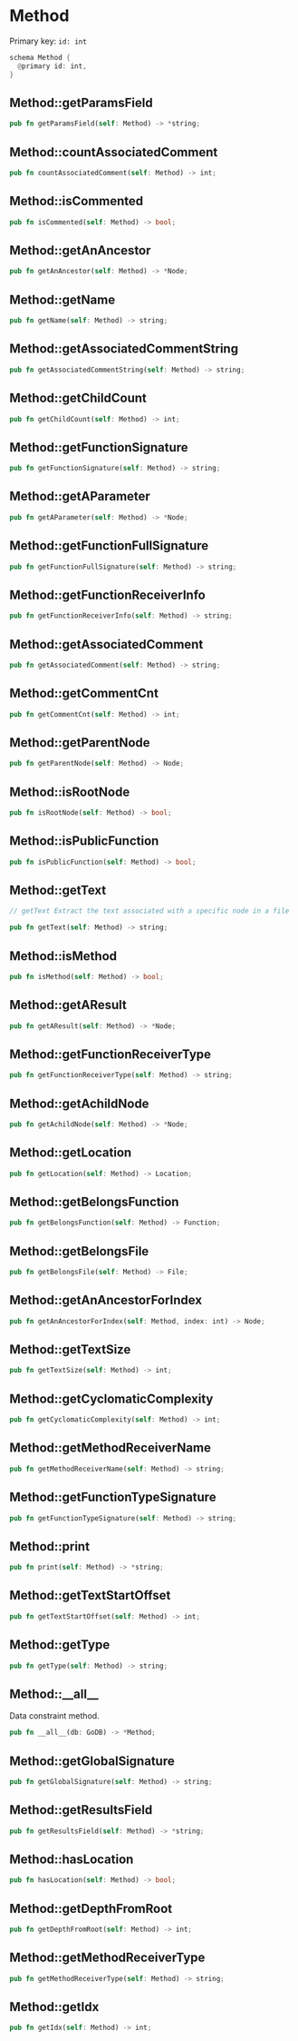 # Method

Primary key: `id: int`

```rust
schema Method {
  @primary id: int,
}
```
## Method::getParamsField

```rust
pub fn getParamsField(self: Method) -> *string;
```
## Method::countAssociatedComment

```rust
pub fn countAssociatedComment(self: Method) -> int;
```
## Method::isCommented

```rust
pub fn isCommented(self: Method) -> bool;
```
## Method::getAnAncestor

```rust
pub fn getAnAncestor(self: Method) -> *Node;
```
## Method::getName

```rust
pub fn getName(self: Method) -> string;
```
## Method::getAssociatedCommentString

```rust
pub fn getAssociatedCommentString(self: Method) -> string;
```
## Method::getChildCount

```rust
pub fn getChildCount(self: Method) -> int;
```
## Method::getFunctionSignature

```rust
pub fn getFunctionSignature(self: Method) -> string;
```
## Method::getAParameter

```rust
pub fn getAParameter(self: Method) -> *Node;
```
## Method::getFunctionFullSignature

```rust
pub fn getFunctionFullSignature(self: Method) -> string;
```
## Method::getFunctionReceiverInfo

```rust
pub fn getFunctionReceiverInfo(self: Method) -> string;
```
## Method::getAssociatedComment

```rust
pub fn getAssociatedComment(self: Method) -> string;
```
## Method::getCommentCnt

```rust
pub fn getCommentCnt(self: Method) -> int;
```
## Method::getParentNode

```rust
pub fn getParentNode(self: Method) -> Node;
```
## Method::isRootNode

```rust
pub fn isRootNode(self: Method) -> bool;
```
## Method::isPublicFunction

```rust
pub fn isPublicFunction(self: Method) -> bool;
```
## Method::getText

```java
// getText Extract the text associated with a specific node in a file
```
```rust
pub fn getText(self: Method) -> string;
```
## Method::isMethod

```rust
pub fn isMethod(self: Method) -> bool;
```
## Method::getAResult

```rust
pub fn getAResult(self: Method) -> *Node;
```
## Method::getFunctionReceiverType

```rust
pub fn getFunctionReceiverType(self: Method) -> string;
```
## Method::getAchildNode

```rust
pub fn getAchildNode(self: Method) -> *Node;
```
## Method::getLocation

```rust
pub fn getLocation(self: Method) -> Location;
```
## Method::getBelongsFunction

```rust
pub fn getBelongsFunction(self: Method) -> Function;
```
## Method::getBelongsFile

```rust
pub fn getBelongsFile(self: Method) -> File;
```
## Method::getAnAncestorForIndex

```rust
pub fn getAnAncestorForIndex(self: Method, index: int) -> Node;
```
## Method::getTextSize

```rust
pub fn getTextSize(self: Method) -> int;
```
## Method::getCyclomaticComplexity

```rust
pub fn getCyclomaticComplexity(self: Method) -> int;
```
## Method::getMethodReceiverName

```rust
pub fn getMethodReceiverName(self: Method) -> string;
```
## Method::getFunctionTypeSignature

```rust
pub fn getFunctionTypeSignature(self: Method) -> string;
```
## Method::print

```rust
pub fn print(self: Method) -> *string;
```
## Method::getTextStartOffset

```rust
pub fn getTextStartOffset(self: Method) -> int;
```
## Method::getType

```rust
pub fn getType(self: Method) -> string;
```
## Method::\_\_all\_\_

Data constraint method.

```rust
pub fn __all__(db: GoDB) -> *Method;
```
## Method::getGlobalSignature

```rust
pub fn getGlobalSignature(self: Method) -> string;
```
## Method::getResultsField

```rust
pub fn getResultsField(self: Method) -> *string;
```
## Method::hasLocation

```rust
pub fn hasLocation(self: Method) -> bool;
```
## Method::getDepthFromRoot

```rust
pub fn getDepthFromRoot(self: Method) -> int;
```
## Method::getMethodReceiverType

```rust
pub fn getMethodReceiverType(self: Method) -> string;
```
## Method::getIdx

```rust
pub fn getIdx(self: Method) -> int;
```
